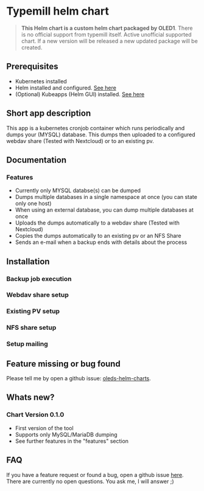 # Typemill helm chart

> **This Helm chart is a custom helm chart packaged by OLED1**.
> There is no official support from typemill itself.
> Active unofficial supported chart. If a new version will be released a new updated package will be created.

## Prerequisites
- Kubernetes installed
- Helm installed and configured. [See here](https://helm.sh/docs/intro/install/)
- (Optional) Kubeapps (Helm GUI) installed. [See here](https://tanzu.vmware.com/developer/guides/kubeapps-gs/)

## Short app description
This app is a kubernetes cronjob container which runs periodically and dumps your (MYSQL) database.
This dumps then uploaded to a configured webdav share (Tested with Nextcloud) or to an existing pv.

## Documentation
### Features
- Currently only MYSQL databse(s) can be dumped
- Dumps multiple databases in a single namespace at once (you can state only one host)
- When using an external database, you can dump multiple databases at once
- Uploads the dumps automatically to a webdav share (Tested with Nextcloud)
- Copies the dumps automatically to an existing pv or an NFS Share
- Sends an e-mail when a backup ends with details about the process

## Installation
### Backup job execution

### Webdav share setup

### Existing PV setup

### NFS share setup

### Setup mailing

## Feature missing or bug found
Please tell me by open a github issue: [oleds-helm-charts](https://github.com/OLED1/oleds-helm-charts).

## Whats new?
### Chart Version 0.1.0
- First version of the tool
- Supports only MySQL/MariaDB dumping
- See further features in the "features" section

## FAQ
If you have a feature request or found a bug, open a github issue [here](https://github.com/OLED1/oleds-helm-charts).
There are currently no open questions. You ask me, I will answer ;)
